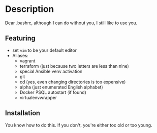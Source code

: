 # Description

Dear .bashrc, although I can do without you, I still like to use you.

## Featuring

 - set `vim` to be your default editor
 - Aliases:
	- vagrant
	- terraform (just because two letters are less than nine)
	- special Ansible venv activation
	- git
	- cd (yes, even changing directories is too expensive)
	- alpha (just enumerated English alphabet)
	- Docker PSQL autostart (if found)
	- virtualenvwrapper

## Installation

You know how to do this. If you don't, you're either too old or too young.
